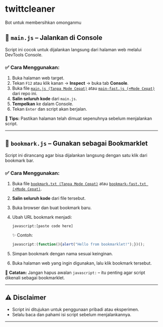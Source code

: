 # twittcleaner
Bot untuk membersihkan omonganmu

## 🧪 `main.js` – Jalankan di Console

Script ini cocok untuk dijalankan langsung dari halaman web melalui DevTools Console.

### ✅ Cara Menggunakan:
1. Buka halaman web target.
2. Tekan `F12` atau klik kanan → **Inspect** → buka tab **Console**.
3. Buka file [`main.js (Tanpa Mode Cepat)`](./main.js) atau [`main-fast.js (+Mode Cepat)`](./main-fast.js) dari repo ini.
4. **Salin seluruh kode** dari `main.js`.
5. **Tempelkan** ke dalam Console.
6. Tekan `Enter` dan script akan berjalan.

📌 **Tips:** Pastikan halaman telah dimuat sepenuhnya sebelum menjalankan script.

---

## 🔖 `bookmark.js` – Gunakan sebagai Bookmarklet

Script ini dirancang agar bisa dijalankan langsung dengan satu klik dari bookmark bar.

### ✅ Cara Menggunakan:
1. Buka file [`bookmark.txt (Tanpa Mode Cepat)`](./bookmark.txt) atau [`bookmark-fast.txt (+Mode Cepat)`](./bookmark-fast.txt).
2. **Salin seluruh kode** dari file tersebut.
3. Buka browser dan buat bookmark baru.
4. Ubah URL bookmark menjadi:

    ```
    javascript:[paste code here]
    ```

    ✨ Contoh:

    ```javascript
    javascript:(function(){alert("Hello from bookmarklet!");})();
    ```

5. Simpan bookmark dengan nama sesuai keinginan.
6. Buka halaman web yang ingin digunakan, lalu klik bookmark tersebut.

📝 **Catatan:** Jangan hapus awalan `javascript:` – itu penting agar script dikenali sebagai bookmarklet.

---

## ⚠️ Disclaimer

- Script ini ditujukan untuk penggunaan pribadi atau eksperimen.
- Selalu baca dan pahami isi script sebelum menjalankannya.

---

